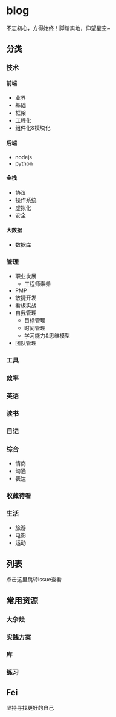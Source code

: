 # blog
不忘初心，方得始终！脚踏实地，仰望星空~

## 分类
### 技术
#### 前端
- 业界
- 基础
- 框架
- 工程化
- 组件化&模块化

#### 后端
- nodejs
- python
#### 全栈
- 协议
- 操作系统
- 虚拟化
- 安全
#### 大数据
- 数据库
### 管理
- 职业发展
  - 工程师素养
- PMP
- 敏捷开发
- 看板实战
- 自我管理
  - 目标管理
  - 时间管理
  - 学习能力&思维模型
- 团队管理
### 工具
### 效率
### 英语
### 读书
### 日记
### 综合
- 情商
- 沟通
- 表达
### 收藏待看
### 生活
- 旅游
- 电影
- 运动

## 列表
点击这里跳转issue查看

## 常用资源
### 大杂烩
### 实践方案
### 库
### 练习

## Fei
坚持寻找更好的自己
